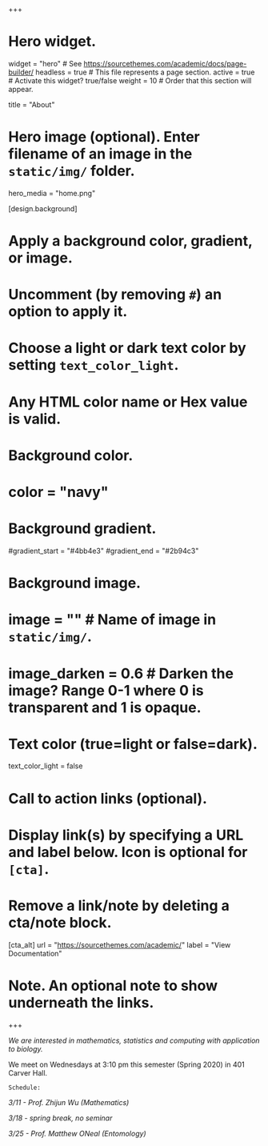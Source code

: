 +++
# Hero widget.
widget = "hero"  # See https://sourcethemes.com/academic/docs/page-builder/
headless = true  # This file represents a page section.
active = true  # Activate this widget? true/false
weight = 10  # Order that this section will appear.

title = "About"

# Hero image (optional). Enter filename of an image in the `static/img/` folder.
hero_media = "home.png"

[design.background]
  # Apply a background color, gradient, or image.
  #   Uncomment (by removing `#`) an option to apply it.
  #   Choose a light or dark text color by setting `text_color_light`.
  #   Any HTML color name or Hex value is valid.

  # Background color.
  # color = "navy"
  
  # Background gradient.
  #gradient_start = "#4bb4e3"
  #gradient_end = "#2b94c3"
  
  # Background image.
  # image = ""  # Name of image in `static/img/`.
  # image_darken = 0.6  # Darken the image? Range 0-1 where 0 is transparent and 1 is opaque.

  # Text color (true=light or false=dark).
  text_color_light = false

# Call to action links (optional).
#   Display link(s) by specifying a URL and label below. Icon is optional for `[cta]`.
#   Remove a link/note by deleting a cta/note block.
  
[cta_alt]
  url = "https://sourcethemes.com/academic/"
  label = "View Documentation"

# Note. An optional note to show underneath the links.
+++

*We are interested in mathematics, statistics and computing with application to biology.*

We meet on Wednesdays at 3:10 pm this semester (Spring 2020) in 401 Carver Hall.

`Schedule:`

*3/11 - Prof. Zhijun Wu (Mathematics)*

*3/18 - spring break, no seminar*

*3/25 - Prof. Matthew ONeal (Entomology)*

